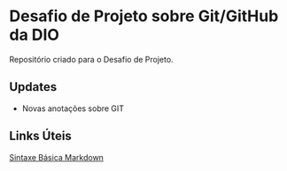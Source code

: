# Desafio de Projeto sobre Git/GitHub da DIO

Repositório criado para o Desafio de Projeto.

## Updates

- Novas anotações sobre GIT

## Links Úteis

[Sintaxe Básica Markdown](https://www.markdownguide.org/basic-syntax/)

